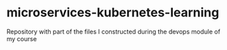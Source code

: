 # microservices-kubernetes-learning
Repository with part of the files I constructed during the devops module of my course
